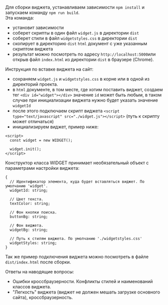 Для сборки виджета, устанавливаем зависимости `npm install` и запускаем команду `npm run build`. 
<br>
Эта команда:
- установит зависимости
- соберет скрипты в один файл `widget.js` в директории `dist`
- соберет стили в файл `widgetstyles.css` в директории `dist`
- скопирует в директорию `dist` `html` документ с уже указанным скриптом виджета
- результат можно посмотреть по адресу `http://localhost:5000`или открыв файл `index.html` из директории `dist` в браузере (Chrome).

Инструкция по вставке виджета на сайт:
- сохраняем `widget.js` и `widgetstyles.css` в корне или в одной из директорий проекта.
- в `html` документе, в том месте,
  где хотим поставить виджет, создаем
  тег `<div id="widget"></div>` значение `id`
  может быть любым, в таком случае при инициализации виджета нужно будет указать значение `widgetId`
- после этого подключаем скрипт виджета `<script type="text/javascript" src="./widget.js"></script>` (путь к скрипту может отличаться)
- инициализируем виджет, пример ниже:
```
<script> 
  const widget = new WIDGET();

  widget.init();
</script>
  ```

Конструктор класса WIDGET принимает необязательный объект с параметрами настройки виджета:
```
{
  // Идентификатор элемента, куда будет вставляться виджет. По умолчанию 'widget'.
  widgetId: string;
  
  // Цвет текста.
  textColor: string;
  
  // Фон кнопки поиска.
  buttonBg: string;
  
  // Фон виджета.
  widgetBg: string;
  
  // Путь к стилям виджета. По умолчанию './widgetstyles.css'
  widgetStyles: string;
}
```

Так же пример подключения виджета можно посмотреть в файле `dist/index.html` после сборки.

Ответы на наводящие вопросы:
  - Ошибки кроссбраузерности. Конфликты стилей и наименований классов виджета.
  - "Легкость" виджета (виджет не должен мешать загрузке основного сайта), кроссбраузерность.
